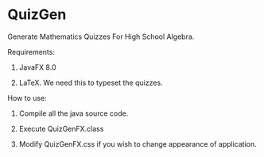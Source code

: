 # QuizGen
Generate Mathematics Quizzes For High School Algebra.

Requirements:

1. JavaFX 8.0

2. LaTeX. We need this to typeset the quizzes.
 

How to use:

1. Compile all the java source code.

2. Execute QuizGenFX.class

3. Modify QuizGenFX.css if you wish to change appearance of application.
 

